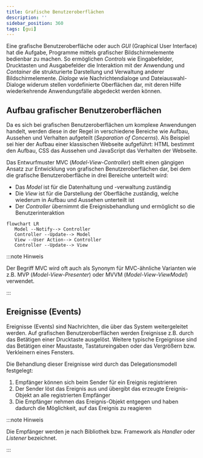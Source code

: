 ```yaml
---
title: Grafische Benutzeroberflächen
description: ''
sidebar_position: 360
tags: [gui]
---
```


Eine grafische Benutzeroberfläche oder auch _GUI_ (Graphical User Interface) hat
die Aufgabe, Programme mittels grafischer Bildschirmelemente bedienbar zu
machen. So ermöglichen _Controls_ wie Eingabefelder, Drucktasten und
Ausgabefelder die Interaktion mit der Anwendung und _Container_ die
strukturierte Darstellung und Verwaltung anderer Bildschirmelemente. _Dialoge_
wie Nachrichtendialoge und Dateiauswahl-Dialoge widerum stellen vordefinierte
Oberflächen dar, mit deren Hilfe wiederkehrende Anwendungsfälle abgedeckt werden
können.

## Aufbau grafischer Benutzeroberflächen

Da es sich bei grafischen Benutzeroberflächen um komplexe Anwendungen handelt,
werden diese in der Regel in verschiedene Bereiche wie Aufbau, Aussehen und
Verhalten aufgeteilt (_Separation of Concerns_). Als Beispiel sei hier der
Aufbau einer klassischen Webseite aufgeführt: HTML bestimmt den Aufbau, CSS das
Aussehen und JavaScript das Verhalten der Webseite.

Das Entwurfmuster MVC (_Model-View-Controller_) stellt einen gängigen Ansatz zur
Entwicklung von grafischen Benutzeroberflächen dar, bei dem die grafische
Benutzeroberfläche in drei Bereiche unterteilt wird:

- Das _Model_ ist für die Datenhaltung und -verwaltung zuständig
- Die _View_ ist für die Darstellung der Oberfläche zuständig, welche wiederum
  in Aufbau und Aussehen unterteilt ist
- Der _Controller_ übernimmt die Ereignisbehandlung und ermöglicht so die
  Benutzerinteraktion

```mermaid
flowchart LR
   Model --Notify--> Controller
   Controller --Update--> Model
   View --User Action--> Controller
   Controller --Update--> View
```

:::note Hinweis

Der Begriff MVC wird oft auch als Synonym für MVC-ähnliche Varianten wie z.B.
MVP (_Model-View-Presenter_) oder MVVM (_Model-View-ViewModel_) verwendet.

:::

## Ereignisse (Events)

Ereignisse (Events) sind Nachrichten, die über das System weitergeleitet werden.
Auf grafischen Benutzeroberflächen werden Ereignisse z.B. durch das Betätigen
einer Drucktaste ausgelöst. Weitere typische Ergeignisse sind das Betätigen
einer Maustaste, Tastatureingaben oder das Vergrößern bzw. Verkleinern eines
Fensters.

Die Behandlung dieser Ereignisse wird durch das Delegationsmodell festgelegt:

1. Empfänger können sich beim Sender für ein Ereignis registrieren
2. Der Sender löst das Ereignis aus und übergibt das erzeugte Ereignis-Objekt an
   alle registrierten Empfänger
3. Die Empfänger nehmen das Ereignis-Objekt entgegen und haben dadurch die
   Möglichkeit, auf das Ereignis zu reagieren

:::note Hinweis

Die Empfänger werden je nach Bibliothek bzw. Framework als _Handler_ oder
_Listener_ bezeichnet.

:::
